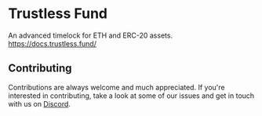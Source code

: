 # Trustless Fund
An advanced timelock for ETH and ERC-20 assets.
https://docs.trustless.fund/

## Contributing
Contributions are always welcome and much appreciated. If you're interested in contributing, take a look at some of our issues and get in touch with us on [Discord](https://discord.gg/9U35sFb).